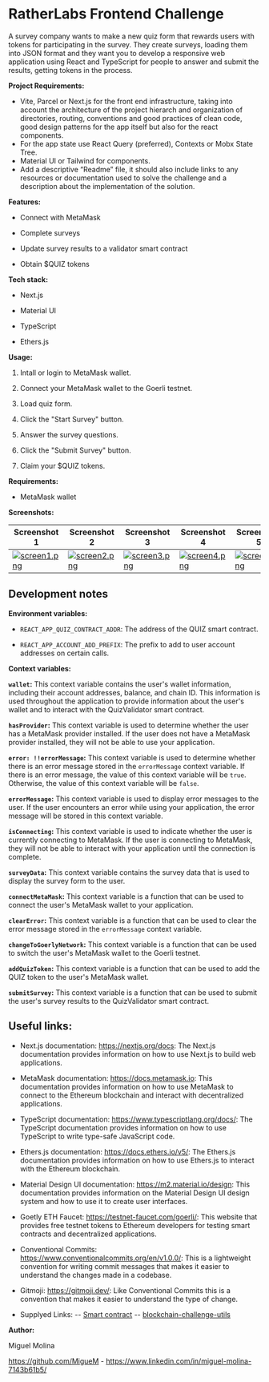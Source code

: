 # RatherLabs Frontend Challenge

A survey company wants to make a new quiz form that rewards users with tokens for participating in the survey. They create surveys, loading them into JSON format and they want you to develop a responsive web application using React and TypeScript for people to answer and submit the results, getting tokens in the process.

**Project Requirements:**

- Vite, Parcel or Next.js for the front end infrastructure, taking into account the architecture of the project hierarch and organization of directories, routing, conventions and good practices of clean code, good design patterns for the app itself but also for the react components.
- For the app state use React Query (preferred), Contexts or Mobx State Tree.
- Material UI or Tailwind for components.
- Add a descriptive “Readme” file, it should also include links to any resources or documentation used to solve the challenge and a description about the implementation of the solution.

**Features:**

- Connect with MetaMask

- Complete surveys

- Update survey results to a validator smart contract

- Obtain $QUIZ tokens

**Tech stack:**

- Next.js

- Material UI

- TypeScript

- Ethers.js

**Usage:**

1. Intall or login to MetaMask wallet.

2. Connect your MetaMask wallet to the Goerli testnet.

3. Load quiz form.

4. Click the "Start Survey" button.

5. Answer the survey questions.

6. Click the "Submit Survey" button.

7. Claim your $QUIZ tokens.

**Requirements:**

- MetaMask wallet

**Screenshots:**

| Screenshot 1 | Screenshot 2 | Screenshot 3 | Screenshot 4 | Screenshot 5 |
|---|---|---|---|---|
| [![screen1.png](https://i.postimg.cc/C13w78tr/screen1.png)](https://postimg.cc/tZz0Cs9F) | [![screen2.png](https://i.postimg.cc/SQ9SsZ2B/screen2.png)](https://postimg.cc/5jxdKSmg) | [![screen3.png](https://i.postimg.cc/rFCqGK9g/screen3.png)](https://postimg.cc/hfvFc467) | [![screen4.png](https://i.postimg.cc/hvVc5jRD/screen4.png)](https://postimg.cc/JH7fyRhv) | [![screen5.png](https://i.postimg.cc/BQGq1x2X/screen5.png)](https://postimg.cc/mh8xv1Xs) |

## Development notes

**Environment variables:**

- `REACT_APP_QUIZ_CONTRACT_ADDR`: The address of the QUIZ smart contract.

- `REACT_APP_ACCOUNT_ADD_PREFIX`: The prefix to add to user account addresses on certain calls.

**Context variables:**

**`wallet`:** This context variable contains the user's wallet information, including their account addresses, balance, and chain ID. This information is used throughout the application to provide information about the user's wallet and to interact with the QuizValidator smart contract.

**`hasProvider`:** This context variable is used to determine whether the user has a MetaMask provider installed. If the user does not have a MetaMask provider installed, they will not be able to use your application.

**`error: !!errorMessage`:** This context variable is used to determine whether there is an error message stored in the `errorMessage` context variable. If there is an error message, the value of this context variable will be `true`. Otherwise, the value of this context variable will be `false`.

**`errorMessage`:** This context variable is used to display error messages to the user. If the user encounters an error while using your application, the error message will be stored in this context variable.

**`isConnecting`:** This context variable is used to indicate whether the user is currently connecting to MetaMask. If the user is connecting to MetaMask, they will not be able to interact with your application until the connection is complete.

**`surveyData`:** This context variable contains the survey data that is used to display the survey form to the user.

**`connectMetaMask`:** This context variable is a function that can be used to connect the user's MetaMask wallet to your application.

**`clearError`:** This context variable is a function that can be used to clear the error message stored in the `errorMessage` context variable.

**`changeToGoerlyNetwork`:** This context variable is a function that can be used to switch the user's MetaMask wallet to the Goerli testnet.

**`addQuizToken`:** This context variable is a function that can be used to add the QUIZ token to the user's MetaMask wallet.

**`submitSurvey`:** This context variable is a function that can be used to submit the user's survey results to the QuizValidator smart contract.

## Useful links:

- Next.js documentation: https://nextjs.org/docs: The Next.js documentation provides information on how to use Next.js to build web applications.

- MetaMask documentation: https://docs.metamask.io: This documentation provides information on how to use MetaMask to connect to the Ethereum blockchain and interact with decentralized applications.

- TypeScript documentation: https://www.typescriptlang.org/docs/: The TypeScript documentation provides information on how to use TypeScript to write type-safe JavaScript code.

- Ethers.js documentation: https://docs.ethers.io/v5/: The Ethers.js documentation provides information on how to use Ethers.js to interact with the Ethereum blockchain.

- Material Design UI documentation: https://m2.material.io/design: This documentation provides information on the Material Design UI design system and how to use it to create user interfaces.

- Goetly ETH Faucet: https://testnet-faucet.com/goerli/: This website that provides free testnet tokens to Ethereum developers for testing smart contracts and decentralized applications.

- Conventional Commits: https://www.conventionalcommits.org/en/v1.0.0/: This is a lightweight convention for writing commit messages that makes it easier to understand the changes made in a codebase.

- Gitmoji: https://gitmoji.dev/: Like Conventional Commits this is a convention that makes it easier to understand the type of change.

- Supplyed Links:
  -- [Smart contract](https://goerli.etherscan.io/token/0x437eF217203452317C3C955Cf282b1eE5F6aaF72?a=0x437ef217203452317c3c955cf282b1ee5f6aaf72)
  -- [blockchain-challenge-utils](https://github.com/rather-labs/blockchain-challenge-utils)

**Author:**

Miguel Molina

https://github.com/MigueM - https://www.linkedin.com/in/miguel-molina-7143b61b5/
